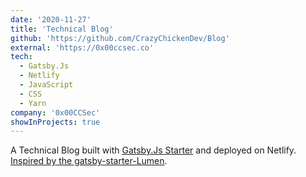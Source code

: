 ```yaml
---
date: '2020-11-27'
title: 'Technical Blog'
github: 'https://github.com/CrazyChickenDev/Blog'
external: 'https://0x00ccsec.co'
tech:
  - Gatsby.Js
  - Netlify
  - JavaScript
  - CSS
  - Yarn
company: '0x00CCSec'
showInProjects: true
---
```


A Technical Blog built with [Gatsby.Js Starter](https://github.com/dospolov/gatsby-starter-blog-and-cv) and deployed on Netlify. [Inspired by the gatsby-starter-Lumen](https://github.com/alxshelepenok/gatsby-starter-lumen).
